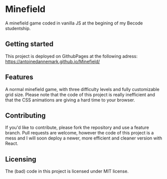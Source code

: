 # Minefield

A minefield game coded in vanilla JS at the begining of my Becode studentship.

## Getting started

This project is deployed on GithubPages at the following adress: https://antoinedannemark.github.io/Minefield/

## Features

A normal minefield game, with three difficulty levels and fully customizable grid size.
Please note that the code of this project is really inefficient and that the CSS animations 
are giving a hard time to your browser.

## Contributing

If you'd like to contribute, please fork the repository and use a feature
branch. Pull requests are welcome, however the code of this project is a mess and I will 
soon deploy a newer, more efficient and cleaner version with React.

## Licensing

The (bad) code in this project is licensed under MIT license.
